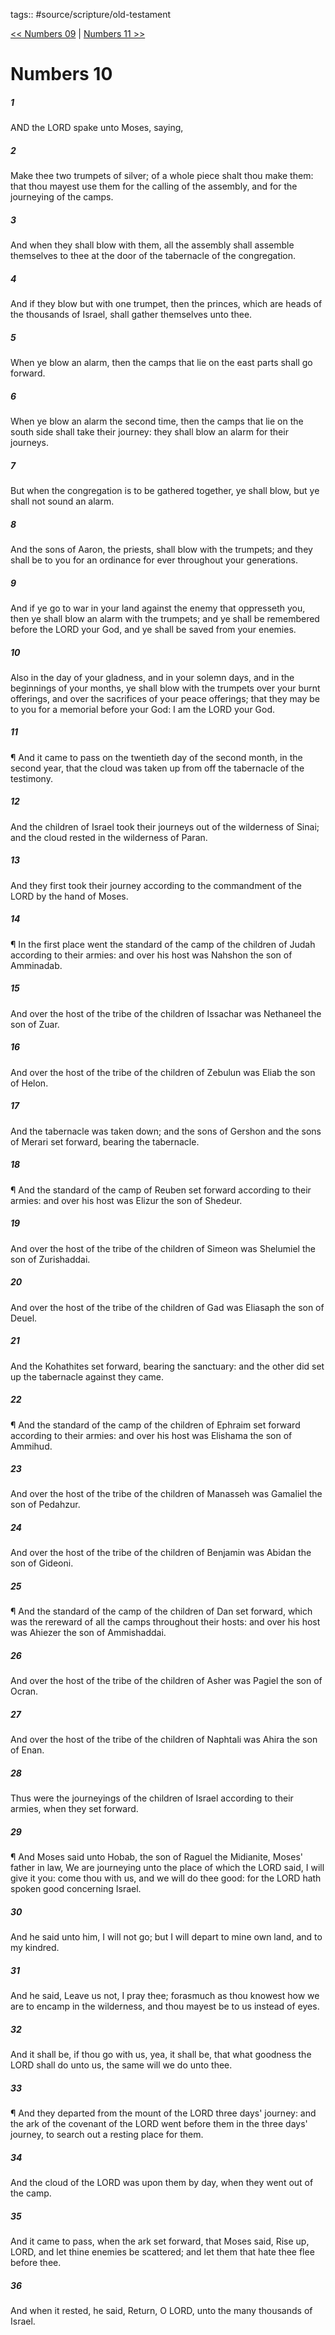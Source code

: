 tags:: #source/scripture/old-testament

[<< Numbers 09](/Old_Testament/04_Numbers/Numbers_09.md) | [Numbers 11 >>](/Old_Testament/04_Numbers/Numbers_11.md)

# Numbers 10

##### 1

AND the LORD spake unto Moses, saying,

##### 2

Make thee two trumpets of silver; of a whole piece shalt thou make them: that thou mayest use them for the calling of the assembly, and for the journeying of the camps.

##### 3

And when they shall blow with them, all the assembly shall assemble themselves to thee at the door of the tabernacle of the congregation.

##### 4

And if they blow but with one trumpet, then the princes, which are heads of the thousands of Israel, shall gather themselves unto thee.

##### 5

When ye blow an alarm, then the camps that lie on the east parts shall go forward.

##### 6

When ye blow an alarm the second time, then the camps that lie on the south side shall take their journey: they shall blow an alarm for their journeys.

##### 7

But when the congregation is to be gathered together, ye shall blow, but ye shall not sound an alarm.

##### 8

And the sons of Aaron, the priests, shall blow with the trumpets; and they shall be to you for an ordinance for ever throughout your generations.

##### 9

And if ye go to war in your land against the enemy that oppresseth you, then ye shall blow an alarm with the trumpets; and ye shall be remembered before the LORD your God, and ye shall be saved from your enemies.

##### 10

Also in the day of your gladness, and in your solemn days, and in the beginnings of your months, ye shall blow with the trumpets over your burnt offerings, and over the sacrifices of your peace offerings; that they may be to you for a memorial before your God: I am the LORD your God.

##### 11

¶ And it came to pass on the twentieth day of the second month, in the second year, that the cloud was taken up from off the tabernacle of the testimony.

##### 12

And the children of Israel took their journeys out of the wilderness of Sinai; and the cloud rested in the wilderness of Paran.

##### 13

And they first took their journey according to the commandment of the LORD by the hand of Moses.

##### 14

¶ In the first place went the standard of the camp of the children of Judah according to their armies: and over his host was Nahshon the son of Amminadab.

##### 15

And over the host of the tribe of the children of Issachar was Nethaneel the son of Zuar.

##### 16

And over the host of the tribe of the children of Zebulun was Eliab the son of Helon.

##### 17

And the tabernacle was taken down; and the sons of Gershon and the sons of Merari set forward, bearing the tabernacle.

##### 18

¶ And the standard of the camp of Reuben set forward according to their armies: and over his host was Elizur the son of Shedeur.

##### 19

And over the host of the tribe of the children of Simeon was Shelumiel the son of Zurishaddai.

##### 20

And over the host of the tribe of the children of Gad was Eliasaph the son of Deuel.

##### 21

And the Kohathites set forward, bearing the sanctuary: and the other did set up the tabernacle against they came.

##### 22

¶ And the standard of the camp of the children of Ephraim set forward according to their armies: and over his host was Elishama the son of Ammihud.

##### 23

And over the host of the tribe of the children of Manasseh was Gamaliel the son of Pedahzur.

##### 24

And over the host of the tribe of the children of Benjamin was Abidan the son of Gideoni.

##### 25

¶ And the standard of the camp of the children of Dan set forward, which was the rereward of all the camps throughout their hosts: and over his host was Ahiezer the son of Ammishaddai.

##### 26

And over the host of the tribe of the children of Asher was Pagiel the son of Ocran.

##### 27

And over the host of the tribe of the children of Naphtali was Ahira the son of Enan.

##### 28

Thus were the journeyings of the children of Israel according to their armies, when they set forward.

##### 29

¶ And Moses said unto Hobab, the son of Raguel the Midianite, Moses' father in law, We are journeying unto the place of which the LORD said, I will give it you: come thou with us, and we will do thee good: for the LORD hath spoken good concerning Israel.

##### 30

And he said unto him, I will not go; but I will depart to mine own land, and to my kindred.

##### 31

And he said, Leave us not, I pray thee; forasmuch as thou knowest how we are to encamp in the wilderness, and thou mayest be to us instead of eyes.

##### 32

And it shall be, if thou go with us, yea, it shall be, that what goodness the LORD shall do unto us, the same will we do unto thee.

##### 33

¶ And they departed from the mount of the LORD three days' journey: and the ark of the covenant of the LORD went before them in the three days' journey, to search out a resting place for them.

##### 34

And the cloud of the LORD was upon them by day, when they went out of the camp.

##### 35

And it came to pass, when the ark set forward, that Moses said, Rise up, LORD, and let thine enemies be scattered; and let them that hate thee flee before thee.

##### 36

And when it rested, he said, Return, O LORD, unto the many thousands of Israel.
